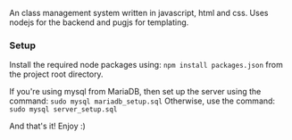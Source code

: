An class management system written in javascript, html and css. Uses nodejs for the backend and
pugjs for templating.

### Setup
Install the required node packages using:
`npm install packages.json`
from the project root directory.

If you're using mysql from MariaDB, then set up the server using the command:
`sudo mysql mariadb_setup.sql`
Otherwise, use the command:
`sudo mysql server_setup.sql`

And that's it! Enjoy :)
